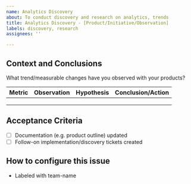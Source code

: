 ```yaml
---
name: Analytics Discovery 
about: To conduct discovery and research on analytics, trends
title: Analytics Discovery - [Product/Initiative/Observation]
labels: discovery, research
assignees: ''

---
```


## Context and Conclusions
What trend/measurable changes have you observed with your products?

| Metric | Observation | Hypothesis        | Conclusion/Action |
|--------|-------------|-------------------|-------------------|
| <KPI>  |             |                   |                   |
| <KPI>  |             |                   |                   |
| <KPI>  |             |                   |                   |
  
  
## Acceptance Criteria
- [ ] Documentation (e.g. product outline) updated
- [ ] Follow-on implementation/discovery tickets created 

## How to configure this issue
- Labeled with team-name
